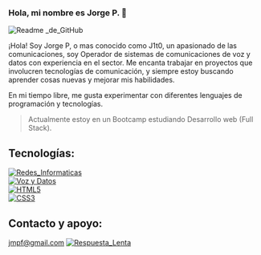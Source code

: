 ### Hola, mi nombre es Jorge P. 👋

![Readme _de_GitHub](https://github.com/j1t077/j1t077/assets/96486397/47b85793-3802-473c-b5a1-ed9baf61f6b7)


¡Hola! Soy Jorge P, o mas conocido como J1t0, un apasionado de las comunicaciones, soy Operador de sistemas de comunicaciones de voz y datos con experiencia en el sector. Me encanta trabajar en proyectos que involucren tecnologías de comunicación, y siempre estoy buscando aprender cosas nuevas y mejorar mis habilidades.

En mi tiempo libre, me gusta experimentar con diferentes lenguajes de programación y tecnologías.

> Actualmente estoy en un Bootcamp estudiando Desarrollo web (Full Stack).

## Tecnologías:
[![Redes_Informaticas](https://img.shields.io/badge/-Redes%20Informaticas-red)]()  
[![Voz y Datos](https://img.shields.io/badge/-Voz%20y%20Datos-blueviolet)]()  
[![HTML5](https://img.shields.io/badge/-html5-orange)]()  
[![CSS3](https://img.shields.io/badge/-css3-informational)]()

## Contacto y apoyo:
jmpf@gmail.com [![Respuesta_Lenta](https://img.shields.io/badge/-Respuestya%20Lenta-black)]()
